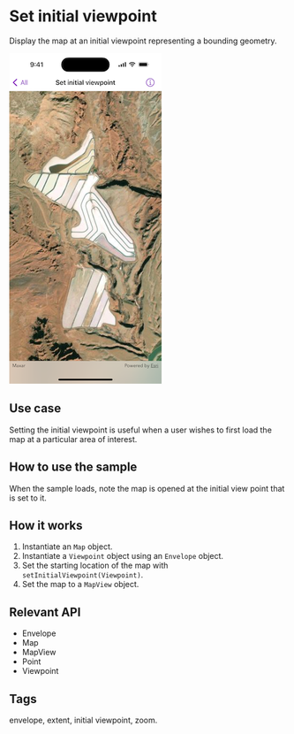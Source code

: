 # Set initial viewpoint

Display the map at an initial viewpoint representing a bounding geometry.

![Image of set initial viewpoint](set-initial-viewpoint.png)

## Use case

Setting the initial viewpoint is useful when a user wishes to first load the map at a particular area of interest.

## How to use the sample

When the sample loads, note the map is opened at the initial view point that is set to it.

## How it works

1. Instantiate an `Map` object.
2. Instantiate a `Viewpoint` object using an `Envelope` object.
3. Set the starting location of the map with `setInitialViewpoint(Viewpoint)`.
4. Set the map to a `MapView` object.

## Relevant API

* Envelope
* Map
* MapView
* Point
* Viewpoint

## Tags

envelope, extent, initial viewpoint, zoom.
